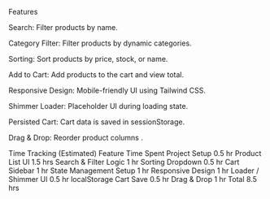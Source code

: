  Features

 
 Search: Filter products by name.

 Category Filter: Filter products by dynamic categories.

 Sorting: Sort products by price, stock, or name.

 Add to Cart: Add products to the cart and view total.

Responsive Design: Mobile-friendly UI using Tailwind CSS.

 Shimmer Loader: Placeholder UI during loading state.

 Persisted Cart: Cart data is saved in sessionStorage.

Drag & Drop: Reorder product columns .


Time Tracking (Estimated)
Feature	Time Spent
Project Setup	0.5 hr
Product List UI	1.5 hrs
Search & Filter Logic	1 hr
Sorting Dropdown	0.5 hr
Cart Sidebar	1 hr
State Management Setup	1 hr
Responsive Design	1 hr
Loader / Shimmer UI	0.5 hr
localStorage Cart Save	0.5 hr
Drag & Drop 	1 hr
Total	8.5 hrs
